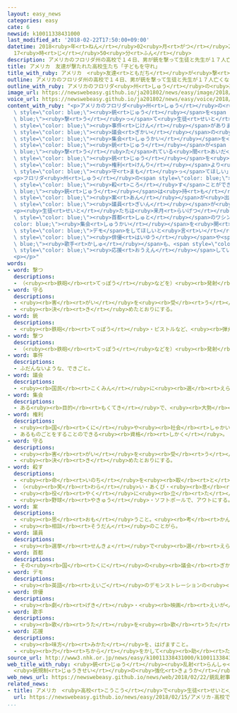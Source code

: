 ```yaml
---
layout: easy_news
categories: easy
cate: 6
newsid: k10011338431000
last_modified_at: '2018-02-22T17:50:00+09:00'
datetime: 2018<ruby>年<rt>ねん</rt></ruby>02<ruby>月<rt>がつ</rt></ruby>22<ruby>日<rt>にち</rt></ruby>
  17<ruby>時<rt>じ</rt></ruby>50<ruby>分<rt>ふん</rt></ruby>
description: アメリカのフロリダ州の高校で１４日、男が銃を撃って生徒と先生が１７人亡くなる事件がありました。
title: アメリカ　友達が撃たれた高校生たち「子どもを守れ」
title_with_ruby: アメリカ　<ruby>友達<rt>ともだち</rt></ruby>が<ruby>撃<rt>う</rt></ruby>たれた<ruby>高校生<rt>こうこうせい</rt></ruby>たち「<ruby>子<rt>こ</rt></ruby>どもを<ruby>守<rt>まも</rt></ruby>れ」
outline: アメリカのフロリダ州の高校で１４日、男が銃を撃って生徒と先生が１７人亡くなる事件がありました。
outline_with_ruby: アメリカのフロリダ<ruby>州<rt>しゅう</rt></ruby>の<ruby>高校<rt>こうこう</rt></ruby>で<ruby>１４日<rt>じゅうよっか</rt></ruby>、<ruby>男<rt>おとこ</rt></ruby>が<ruby>銃<rt>じゅう</rt></ruby>を<ruby>撃<rt>う</rt></ruby>って<ruby>生徒<rt>せいと</rt></ruby>と<ruby>先生<rt>せんせい</rt></ruby>が１７<ruby>人<rt>にん</rt></ruby><ruby>亡<rt>な</rt></ruby>くなる<ruby>事件<rt>じけん</rt></ruby>がありました。
image_url: https://newswebeasy.github.io/ja201802/news/easy/image/2018/02/22/k10011338431000.jpg
voice_url: https://newswebeasy.github.io/ja201802/news/easy/voice/2018/02/22/k10011338431000.mp3
content_with_ruby: "<p>アメリカのフロリダ<ruby>州<rt>しゅう</rt></ruby>の<ruby>高校<rt>こうこう</rt></ruby>で<ruby>１４日<rt>じゅうよっか</rt></ruby>、<ruby>男<rt>おとこ</rt></ruby>が<span\
  \ style=\"color: blue;\"><ruby>銃<rt>じゅう</rt></ruby></span>を<span style=\"color:\
  \ blue;\"><ruby>撃<rt>う</rt></ruby>っ</span>て<ruby>生徒<rt>せいと</rt></ruby>と<ruby>先生<rt>せんせい</rt></ruby>が１７<ruby>人<rt>にん</rt></ruby><ruby>亡<rt>な</rt></ruby>くなる<span\
  \ style=\"color: blue;\"><ruby>事件<rt>じけん</rt></ruby></span>がありました。</p>\n<p>２１<ruby>日<rt>にち</rt></ruby>、この<ruby>高校<rt>こうこう</rt></ruby>の<ruby>生徒<rt>せいと</rt></ruby>たちがフロリダ<ruby>州<rt>しゅう</rt></ruby>の<span\
  \ style=\"color: blue;\"><ruby>議会<rt>ぎかい</rt></ruby></span>の<ruby>建物<rt>たてもの</rt></ruby>の<ruby>前<rt>まえ</rt></ruby>で<span\
  \ style=\"color: blue;\"><ruby>集会<rt>しゅうかい</rt></ruby></span>を<ruby>開<rt>ひら</rt></ruby>きました。<ruby>生徒<rt>せいと</rt></ruby>たちは、<ruby>友達<rt>ともだち</rt></ruby>が<ruby>亡<rt>な</rt></ruby>くなって<ruby>悲<rt>かな</rt></ruby>しいことや、<span\
  \ style=\"color: blue;\"><ruby>銃<rt>じゅう</rt></ruby></span>が<span style=\"color:\
  \ blue;\"><ruby>撃<rt>う</rt></ruby>た</span>れている<ruby>間<rt>あいだ</rt></ruby>とても<ruby>怖<rt>こわ</rt></ruby>かったことを<ruby>話<rt>はな</rt></ruby>しました。そして「<span\
  \ style=\"color: blue;\"><ruby>銃<rt>じゅう</rt></ruby></span>を<ruby>持<rt>も</rt></ruby>つ<span\
  \ style=\"color: blue;\"><ruby>権利<rt>けんり</rt></ruby></span>より<ruby>子<rt>こ</rt></ruby>どもたちを<span\
  \ style=\"color: blue;\"><ruby>守<rt>まも</rt></ruby>っ</span>てほしい」などと<ruby>言<rt>い</rt></ruby>いました。</p>\n\
  <p>フロリダ<ruby>州<rt>しゅう</rt></ruby>の<span style=\"color: blue;\"><ruby>議会<rt>ぎかい</rt></ruby></span>では、<ruby>人<rt>ひと</rt></ruby>を<ruby>簡単<rt>かんたん</rt></ruby>に<span\
  \ style=\"color: blue;\"><ruby>殺<rt>ころ</rt></ruby>す</span>ことができる<span style=\"color:\
  \ blue;\"><ruby>銃<rt>じゅう</rt></ruby></span>は<ruby>持<rt>も</rt></ruby>たないようにする<ruby>法律<rt>ほうりつ</rt></ruby>の<span\
  \ style=\"color: blue;\"><ruby>案<rt>あん</rt></ruby></span>が<ruby>出<rt>で</rt></ruby>ています。しかし、<ruby>反対<rt>はんたい</rt></ruby>する<span\
  \ style=\"color: blue;\"><ruby>議員<rt>ぎいん</rt></ruby></span>が<ruby>多<rt>おお</rt></ruby>くて、この<ruby>法律<rt>ほうりつ</rt></ruby>はなかなかできません。</p>\n\
  <p><ruby>生徒<rt>せいと</rt></ruby>たちは<ruby>来月<rt>らいげつ</rt></ruby><ruby>２４日<rt>にじゅうよっか</rt></ruby>に、<span\
  \ style=\"color: blue;\"><ruby>首都<rt>しゅと</rt></ruby></span>のワシントンで<span style=\"\
  color: blue;\"><ruby>集会<rt>しゅうかい</rt></ruby></span>を<ruby>開<rt>ひら</rt></ruby>くことにしています。そして、<ruby>同<rt>おな</rt></ruby>じ<ruby>日<rt>ひ</rt></ruby>にアメリカのいろいろな<ruby>所<rt>ところ</rt></ruby>で<span\
  \ style=\"color: blue;\">デモ</span>をしてほしいと<ruby>言<rt>い</rt></ruby>っています。<ruby>有名<rt>ゆうめい</rt></ruby>な<span\
  \ style=\"color: blue;\"><ruby>俳優<rt>はいゆう</rt></ruby></span>や<span style=\"color:\
  \ blue;\"><ruby>歌手<rt>かしゅ</rt></ruby></span>も、<span style=\"color: blue;\">デモ</span>に<ruby>行<rt>い</rt></ruby>くと<ruby>言<rt>い</rt></ruby>ったりお<ruby>金<rt>かね</rt></ruby>を<ruby>出<rt>だ</rt></ruby>したりして、<ruby>生徒<rt>せいと</rt></ruby>たちを<span\
  \ style=\"color: blue;\"><ruby>応援<rt>おうえん</rt></ruby></span>しています。</p>\n<p></p>\n\
  <p></p>"
words:
- word: 撃つ
  descriptions:
  - （<ruby><rb>鉄砲</rb><rt>てっぽう</rt></ruby>などを）<ruby><rb>発射</rb><rt>はっしゃ</rt></ruby>する。
- word: 守る
  descriptions:
  - <ruby><rb>害</rb><rt>がい</rt></ruby>を<ruby><rb>受</rb><rt>う</rt></ruby>けないように、<ruby><rb>防</rb><rt>ふせ</rt></ruby>ぐ。
  - <ruby><rb>決</rb><rt>き</rt></ruby>めたとおりにする。
- word: 銃
  descriptions:
  - <ruby><rb>鉄砲</rb><rt>てっぽう</rt></ruby>・ピストルなど、<ruby><rb>弾丸</rb><rt>だんがん</rt></ruby>をうつ<ruby><rb>武器</rb><rt>ぶき</rt></ruby>。
- word: 撃つ
  descriptions:
  - （<ruby><rb>鉄砲</rb><rt>てっぽう</rt></ruby>などを）<ruby><rb>発射</rb><rt>はっしゃ</rt></ruby>する。
- word: 事件
  descriptions:
  - ふだんないような、できごと。
- word: 議会
  descriptions:
  - <ruby><rb>国民</rb><rt>こくみん</rt></ruby>に<ruby><rb>選</rb><rt>えら</rt></ruby>ばれた<ruby><rb>議員</rb><rt>ぎいん</rt></ruby>が<ruby><rb>集</rb><rt>あつ</rt></ruby>まって、<ruby><rb>国</rb><rt>くに</rt></ruby>や<ruby><rb>地方</rb><rt>ちほう</rt></ruby>の<ruby><rb>政治</rb><rt>せいじ</rt></ruby>について<ruby><rb>話</rb><rt>はな</rt></ruby>し<ruby><rb>合</rb><rt>あ</rt></ruby>い、<ruby><rb>取</rb><rt>と</rt></ruby>り<ruby><rb>決</rb><rt>き</rt></ruby>めをする<ruby><rb>所</rb><rt>ところ</rt></ruby>。<ruby><rb>国</rb><rt>くに</rt></ruby>の<ruby><rb>議会</rb><rt>ぎかい</rt></ruby>の<ruby><rb>国会</rb><rt>こっかい</rt></ruby>と、<ruby><rb>都道府県</rb><rt>とどうふけん</rt></ruby>などの<ruby><rb>地方議会</rb><rt>ちほうぎかい</rt></ruby>とがある。
- word: 集会
  descriptions:
  - ある<ruby><rb>目的</rb><rt>もくてき</rt></ruby>で、<ruby><rb>大勢</rb><rt>おおぜい</rt></ruby>の<ruby><rb>人</rb><rt>ひと</rt></ruby>が<ruby><rb>集</rb><rt>あつ</rt></ruby>まること。また、その<ruby><rb>集</rb><rt>あつ</rt></ruby>まり。
- word: 権利
  descriptions:
  - <ruby><rb>国</rb><rt>くに</rt></ruby>や<ruby><rb>社会</rb><rt>しゃかい</rt></ruby>などの<ruby><rb>決</rb><rt>き</rt></ruby>まりで<ruby><rb>認</rb><rt>みと</rt></ruby>められている<ruby><rb>利益</rb><rt>りえき</rt></ruby>。
  - あるものごとをすることのできる<ruby><rb>資格</rb><rt>しかく</rt></ruby>。
- word: 守る
  descriptions:
  - <ruby><rb>害</rb><rt>がい</rt></ruby>を<ruby><rb>受</rb><rt>う</rt></ruby>けないように、<ruby><rb>防</rb><rt>ふせ</rt></ruby>ぐ。
  - <ruby><rb>決</rb><rt>き</rt></ruby>めたとおりにする。
- word: 殺す
  descriptions:
  - <ruby><rb>命</rb><rt>いのち</rt></ruby>を<ruby><rb>取</rb><rt>と</rt></ruby>る。
  - （<ruby><rb>笑</rb><rt>わら</rt></ruby>い・あくび・<ruby><rb>息</rb><rt>いき</rt></ruby>などを）おさえて<ruby><rb>止</rb><rt>と</rt></ruby>める。
  - <ruby><rb>役</rb><rt>やく</rt></ruby>に<ruby><rb>立</rb><rt>た</rt></ruby>たなくする。
  - <ruby><rb>野球</rb><rt>やきゅう</rt></ruby>・ソフトボールで、アウトにする。
- word: 案
  descriptions:
  - <ruby><rb>思</rb><rt>おも</rt></ruby>うこと。<ruby><rb>考</rb><rt>かんが</rt></ruby>え。<ruby><rb>計画</rb><rt>けいかく</rt></ruby>。
  - <ruby><rb>相談</rb><rt>そうだん</rt></ruby>のことがら。
- word: 議員
  descriptions:
  - <ruby><rb>選挙</rb><rt>せんきょ</rt></ruby>で<ruby><rb>選</rb><rt>えら</rt></ruby>ばれ、<ruby><rb>国会</rb><rt>こっかい</rt></ruby>や<ruby><rb>地方</rb><rt>ちほう</rt></ruby>の<ruby><rb>議会</rb><rt>ぎかい</rt></ruby>で、<ruby><rb>政治</rb><rt>せいじ</rt></ruby>に<ruby><rb>関</rb><rt>かん</rt></ruby>することをいろいろ<ruby><rb>相談</rb><rt>そうだん</rt></ruby>する<ruby><rb>人</rb><rt>ひと</rt></ruby>。<ruby><rb>国会議員</rb><rt>こっかいぎいん</rt></ruby>・<ruby><rb>県議会議員</rb><rt>けんぎかいぎいん</rt></ruby>など。
- word: 首都
  descriptions:
  - その<ruby><rb>国</rb><rt>くに</rt></ruby>の<ruby><rb>議会</rb><rt>ぎかい</rt></ruby>や<ruby><rb>中心</rb><rt>ちゅうしん</rt></ruby>になる<ruby><rb>役所</rb><rt>やくしょ</rt></ruby>のある<ruby><rb>都市</rb><rt>とし</rt></ruby>。<ruby><rb>日本</rb><rt>にっぽん</rt></ruby>の<ruby><rb>東京</rb><rt>とうきょう</rt></ruby>、アメリカのワシントンなど。<ruby><rb>首府</rb><rt>しゅふ</rt></ruby>。
- word: デモ
  descriptions:
  - <ruby><rb>英語</rb><rt>えいご</rt></ruby>のデモンストレーションの<ruby><rb>略</rb><rt>りゃく</rt></ruby>。<ruby><rb>自分</rb><rt>じぶん</rt></ruby>たちの<ruby><rb>考</rb><rt>かんが</rt></ruby>えを<ruby><rb>相手</rb><rt>あいて</rt></ruby>に<ruby><rb>認</rb><rt>みと</rt></ruby>めさせようとして、<ruby><rb>大勢</rb><rt>おおぜい</rt></ruby>が<ruby><rb>集</rb><rt>あつ</rt></ruby>まって<ruby><rb>自分</rb><rt>じぶん</rt></ruby>たちの<ruby><rb>勢</rb><rt>いきお</rt></ruby>いを<ruby><rb>示</rb><rt>しめ</rt></ruby>すこと。また、そのための<ruby><rb>行進</rb><rt>こうしん</rt></ruby>。
- word: 俳優
  descriptions:
  - <ruby><rb>劇</rb><rt>げき</rt></ruby>・<ruby><rb>映画</rb><rt>えいが</rt></ruby>・テレビなどで、<ruby><rb>役</rb><rt>やく</rt></ruby>を<ruby><rb>演</rb><rt>えん</rt></ruby>じる<ruby><rb>人</rb><rt>ひと</rt></ruby>。<ruby><rb>役者</rb><rt>やくしゃ</rt></ruby>。
- word: 歌手
  descriptions:
  - <ruby><rb>歌</rb><rt>うた</rt></ruby>を<ruby><rb>歌</rb><rt>うた</rt></ruby>うことを<ruby><rb>仕事</rb><rt>しごと</rt></ruby>にしている<ruby><rb>人</rb><rt>ひと</rt></ruby>。
- word: 応援
  descriptions:
  - <ruby><rb>味方</rb><rt>みかた</rt></ruby>を、はげますこと。
  - <ruby><rb>力</rb><rt>ちから</rt></ruby>をかして<ruby><rb>助</rb><rt>たす</rt></ruby>けること。
source_url: http://www3.nhk.or.jp/news/easy/k10011338431000/k10011338431000.html
web_title_with_ruby: <ruby>銃<rt>じゅう</rt></ruby><ruby>乱射<rt>らんしゃ</rt></ruby><ruby>事件<rt>じけん</rt></ruby>の<ruby>高校<rt>こうこう</rt></ruby>の<ruby>生徒<rt>せいと</rt></ruby>たちが<ruby>集会<rt>しゅうかい</rt></ruby>
  <ruby>銃規制<rt>じゅうきせい</rt></ruby>の<ruby>強化<rt>きょうか</rt></ruby><ruby>訴<rt>うった</rt></ruby>える
web_news_url: https://newswebeasy.github.io/news/web/2018/02/22/銃乱射事件の高校の生徒たちが集会-銃規制の強化訴える
related_news:
- title: アメリカ　<ruby>高校<rt>こうこう</rt></ruby>で<ruby>生徒<rt>せいと</rt></ruby>などが<ruby>銃<rt>じゅう</rt></ruby>で<ruby>撃<rt>う</rt></ruby>たれて１７<ruby>人<rt>にん</rt></ruby>が<ruby>亡<rt>な</rt></ruby>くなる
  url: https://newswebeasy.github.io/news/easy/2018/02/15/アメリカ-高校で生徒などが銃で撃たれて17人が亡くなる
...
```

